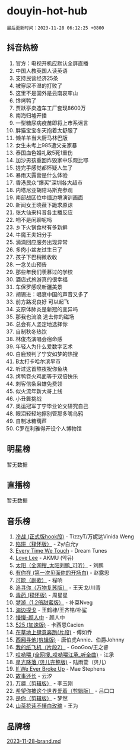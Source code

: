 # douyin-hot-hub

`最后更新时间：2023-11-28 06:12:25 +0800`

## 抖音热榜

1. 官方：电视开机应默认全屏直播
1. 中国人教英国人读英语
1. 支持民营经济25条
1. 被穿尿不湿的打败了
1. 这里不是国外是云南哀牢山
1. 馋烤鸭了
1. 贾跃亭卖造车工厂套现8600万
1. 南海归墟开播
1. 一型糖尿病疫苗即将上市系谣言
1. 胖猫宝宝冬天抱着太舒服了
1. 懒羊羊当大厨马林巴版
1. 女生未考上985遭父亲家暴
1. 泰国血色婚礼致5死1重伤
1. 加沙男孩重回炸毁家中乐观比耶
1. 搓完手感觉都怀疑人生了
1. 暴雨天露营是什么体验
1. 香港民众“爆买”深圳各大超市
1. 内塔尼亚胡陪马斯克参观
1. 南部战区位中缅边境演训画面
1. 新闻女王晓薇下跪求原谅
1. 张大仙来抖音各主播反应
1. 咱不是闲聊呢吗
1. 乡下火锅食材有多新鲜
1. 牛魔王夫妇分手
1. 滴滴回应服务出现异常
1. 多肉小盆友过生日了
1. 孩子下巴稍微收收
1. 一念关山预告
1. 那些年我们羡慕过的学校
1. 酒店式旅游真的很幸福
1. 车保罗感叹新疆美景
1. 胡锡进：唱衰中国的声音又多了
1. 前方路况良好 可以起飞
1. 支原体肺炎是新冠的变异吗
1. 那我也流浪 逃去你的磁场
1. 总会有人坚定地选择你
1. 自制秋冬热饮
1. 林俊杰演唱会宿命感
1. 年轻人为什么爱数字艺术
1. 白鹿预判了宁安如梦的热搜
1. B太打卡哈尔滨早市
1. 听过这首熬夜祝你鱼块
1. 烤鸭卷火鸡面等于双倍快乐
1. 刺客信条枭雄免费领
1. 似火流年新大哥上线
1. 小丑舞挑战
1. 奥运冠军丁宁毕业论文研究自己
1. 眼泪轻轻地擦别管那多嘴乌鸦
1. 自制冰糖葫芦
1. C罗在利雅得开设个人博物馆

## 明星榜

暂无数据

## 直播榜

暂无数据

## 音乐榜

1. [冷战 (正式版hook段)](https://sf6-cdn-tos.douyinstatic.com/obj/tos-cn-ve-2774/oMuEoiBasWApEMVDgNiI8VAByNmwo5J0pyf8Yx) - TizzyT/万妮达Vinida Weng
1. [陷阱（释怀版）](https://sf6-cdn-tos.douyinstatic.com/obj/tos-cn-ve-2774/oE8C21LeZrzKLDFfQYgMzx4GAIHageG5IzayY7) - Zy/白允y
1. [Every Time We Touch](https://sf3-cdn-tos.douyinstatic.com/obj/tos-cn-ve-2774/ogN6lUKQeBBfEVhIOMikG1CcJjugxk1tztZyhP) - Dream Tunes
1. [Love Lee](https://sf6-cdn-tos.douyinstatic.com/obj/tos-cn-ve-2774/o05GbkJGbCBTdDnMtB0fwOYgkeZp23vrWQDQBS) - AKMU (악뮤)
1. [太阳（全网搜_太阳刘鹏_可听）](https://sf3-cdn-tos.douyinstatic.com/obj/tos-cn-ve-2774/ogWbyIQnlBFImVbeDocRdCIYtBHlbJXgfZMvgz) - 刘鹏
1. [有你在 (第一次见面你的开场白)](https://sf3-cdn-tos.douyinstatic.com/obj/tos-cn-ve-2774/oAthrQ3ClJBfI57uBoFEgNDYtNCZ0TSYQQfxQ0) - 赵露思
1. [可能（副歌）](https://sf6-cdn-tos.douyinstatic.com/obj/tos-cn-ve-2774/cde1731888894259b333569393c2fb51) - 程响
1. [追寻你（万物复苏版）](https://sf6-cdn-tos.douyinstatic.com/obj/tos-cn-ve-2774/oYeAZJsbjIDit9APmBg8u6uDUQnHmoCf3gbo74) - 王天戈/川青
1. [毒药 (释怀版)](https://sf6-cdn-tos.douyinstatic.com/obj/tos-cn-ve-2774/oYILMEAzspdZBIzy4frJNB8ZHPHWAhiwowd4Ad) - 周星星
1. [梦游（1.2倍甜蜜版）](https://sf3-cdn-tos.douyinstatic.com/obj/tos-cn-ve-2774/o4gyAUm8hwufoEABmwVIiQtHsFuGzAEEWtNMzo) - 补菜Nveg
1. [海边探戈](https://sf3-cdn-tos.douyinstatic.com/obj/tos-cn-ve-2774/os9gE0VQCGqt6VQkZDyBBYvfSDY0QFe3vVmubn) - 王鹤棣/王齐铭/朴鲨
1. [慢慢-颜人中](https://sf6-cdn-tos.douyinstatic.com/obj/tos-cn-ve-2774/ocjHNfBXdBxQNC8ZGAeoLMFTUgtBg8bkExunDC) - 颜人中
1. [525 (加速版)](https://sf6-cdn-tos.douyinstatic.com/obj/tos-cn-ve-2774/oIfKCtqfDyP8Vc9FpAPgWMyezT6LnDT1abRwGg) - 卡西恩Cacien
1. [在草地上肆意奔跑(片段)](https://sf3-cdn-tos.douyinstatic.com/obj/tos-cn-ve-2774/8831d494742f45dabdfa8adb8b817259) - 傅如乔
1. [西厢寻他(剪辑版)](https://sf3-cdn-tos.douyinstatic.com/obj/tos-cn-ve-2774/oUsAVfAQKlRNxEv5qxvIB8o5qmIWUcXbzJKJhw) - 唐伯虎Annie、伯爵Johnny
1. [我的纸飞机（片段2）](https://sf3-cdn-tos.douyinstatic.com/obj/tos-cn-ve-2774/oM2ZrKcg2CD5AeRB2gkeXOFB1IxAGJdZPazYHf) - GooGoo/王之睿
1. [哎呦喂 (全网搜_哎呦喂江承_听全曲)](https://sf6-cdn-tos.douyinstatic.com/obj/tos-cn-ve-2774/o0uEo63ECfIFdmwKF5HMzF1FCfItHEagDDeCAL) - 江承
1. [星光降落 (贝儿完整版)](https://sf3-cdn-tos.douyinstatic.com/obj/tos-cn-ve-2774/okwB9hAwyAtsFFkFBzAX1hOOfQuIoMNs0W2Mwr) - 陆雨萱（贝儿）
1. [If We Ever Broke Up](https://sf3-cdn-tos.douyinstatic.com/obj/tos-cn-ve-2774/o8onj5HDk0ImtBmO0URBfeyCDXQJMYkQ1gb8Zy) - Mae Stephens
1. [故事还长](https://sf3-cdn-tos.douyinstatic.com/obj/tos-cn-ve-2774/30a26758c8594f0ab81ac675c33ee2c5) - 云汐
1. [万疆（剪辑版）](https://sf6-cdn-tos.douyinstatic.com/obj/tos-cn-ve-2774/ooG7oVgFlDTelKCjCsTTobQvbdtj1BBQXnfZd8) - 李玉刚
1. [希望你被这个世界爱着（剪辑版）](https://sf6-cdn-tos.douyinstatic.com/obj/tos-cn-ve-2774/oo4H3BfEygN7l7bQaMBOZHCQ1eI4FqtED5skQ2) - 吕口口
1. [是你（剪辑版）](https://sf6-cdn-tos.douyinstatic.com/obj/tos-cn-ve-2774/46019dae783c4c969944217fe1cfafc4) - 梦然
1. [山茶花读不懂白玫瑰](https://sf6-cdn-tos.douyinstatic.com/obj/tos-cn-ve-2774/osfn8B7DktrRHEPJgPCfDbw7QDQEkwC16BxZg9) - 王为

## 品牌榜

[2023-11-28-brand.md](2023-11-28-brand.md)
